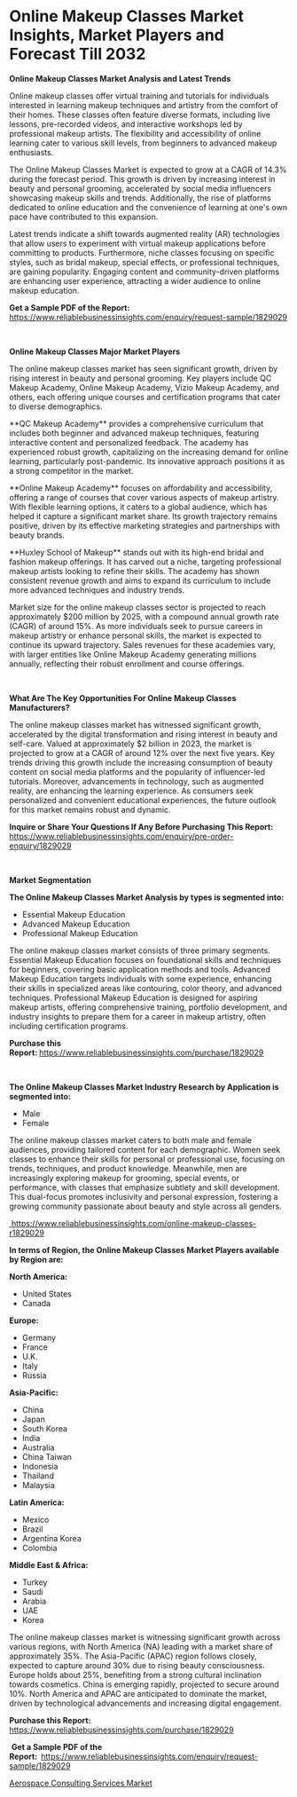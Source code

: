 <p><h1>Online Makeup Classes Market Insights, Market Players and Forecast Till 2032</h1></p><p><strong>Online Makeup Classes Market Analysis and Latest Trends</strong></p>
<p><p>Online makeup classes offer virtual training and tutorials for individuals interested in learning makeup techniques and artistry from the comfort of their homes. These classes often feature diverse formats, including live lessons, pre-recorded videos, and interactive workshops led by professional makeup artists. The flexibility and accessibility of online learning cater to various skill levels, from beginners to advanced makeup enthusiasts.</p><p>The Online Makeup Classes Market is expected to grow at a CAGR of 14.3% during the forecast period. This growth is driven by increasing interest in beauty and personal grooming, accelerated by social media influencers showcasing makeup skills and trends. Additionally, the rise of platforms dedicated to online education and the convenience of learning at one's own pace have contributed to this expansion.</p><p>Latest trends indicate a shift towards augmented reality (AR) technologies that allow users to experiment with virtual makeup applications before committing to products. Furthermore, niche classes focusing on specific styles, such as bridal makeup, special effects, or professional techniques, are gaining popularity. Engaging content and community-driven platforms are enhancing user experience, attracting a wider audience to online makeup education.</p></p>
<p><strong>Get a Sample PDF of the Report:&nbsp;</strong> <a href="https://www.reliablebusinessinsights.com/enquiry/request-sample/1829029?utm_campaign=3288&utm_medium=2&utm_source=Github&utm_content=ia&utm_term=09032025&utm_id=online-makeup-classes">https://www.reliablebusinessinsights.com/enquiry/request-sample/1829029</a></p>
<p>&nbsp;</p>
<p><strong>Online Makeup Classes Major Market Players</strong></p>
<p><p>The online makeup classes market has seen significant growth, driven by rising interest in beauty and personal grooming. Key players include QC Makeup Academy, Online Makeup Academy, Vizio Makeup Academy, and others, each offering unique courses and certification programs that cater to diverse demographics.</p><p>**QC Makeup Academy** provides a comprehensive curriculum that includes both beginner and advanced makeup techniques, featuring interactive content and personalized feedback. The academy has experienced robust growth, capitalizing on the increasing demand for online learning, particularly post-pandemic. Its innovative approach positions it as a strong competitor in the market.</p><p>**Online Makeup Academy** focuses on affordability and accessibility, offering a range of courses that cover various aspects of makeup artistry. With flexible learning options, it caters to a global audience, which has helped it capture a significant market share. Its growth trajectory remains positive, driven by its effective marketing strategies and partnerships with beauty brands.</p><p>**Huxley School of Makeup** stands out with its high-end bridal and fashion makeup offerings. It has carved out a niche, targeting professional makeup artists looking to refine their skills. The academy has shown consistent revenue growth and aims to expand its curriculum to include more advanced techniques and industry trends.</p><p>Market size for the online makeup classes sector is projected to reach approximately $200 million by 2025, with a compound annual growth rate (CAGR) of around 15%. As more individuals seek to pursue careers in makeup artistry or enhance personal skills, the market is expected to continue its upward trajectory. Sales revenues for these academies vary, with larger entities like Online Makeup Academy generating millions annually, reflecting their robust enrollment and course offerings.</p></p>
<p>&nbsp;</p>
<p><strong>What Are The Key Opportunities For Online Makeup Classes Manufacturers?</strong></p>
<p><p>The online makeup classes market has witnessed significant growth, accelerated by the digital transformation and rising interest in beauty and self-care. Valued at approximately $2 billion in 2023, the market is projected to grow at a CAGR of around 12% over the next five years. Key trends driving this growth include the increasing consumption of beauty content on social media platforms and the popularity of influencer-led tutorials. Moreover, advancements in technology, such as augmented reality, are enhancing the learning experience. As consumers seek personalized and convenient educational experiences, the future outlook for this market remains robust and dynamic.</p></p>
<p><strong>Inquire or Share Your Questions If Any Before Purchasing This Report:</strong> <a href="https://www.reliablebusinessinsights.com/enquiry/pre-order-enquiry/1829029?utm_campaign=3288&utm_medium=2&utm_source=Github&utm_content=ia&utm_term=09032025&utm_id=online-makeup-classes">https://www.reliablebusinessinsights.com/enquiry/pre-order-enquiry/1829029</a></p>
<p>&nbsp;</p>
<p><strong>Market Segmentation</strong></p>
<p><strong>The Online Makeup Classes Market Analysis by types is segmented into:</strong></p>
<p><ul><li>Essential Makeup Education</li><li>Advanced Makeup Education</li><li>Professional Makeup Education</li></ul></p>
<p><p>The online makeup classes market consists of three primary segments. Essential Makeup Education focuses on foundational skills and techniques for beginners, covering basic application methods and tools. Advanced Makeup Education targets individuals with some experience, enhancing their skills in specialized areas like contouring, color theory, and advanced techniques. Professional Makeup Education is designed for aspiring makeup artists, offering comprehensive training, portfolio development, and industry insights to prepare them for a career in makeup artistry, often including certification programs.</p></p>
<p><strong>Purchase this Report:&nbsp;</strong><a href="https://www.reliablebusinessinsights.com/purchase/1829029?utm_campaign=3288&utm_medium=2&utm_source=Github&utm_content=ia&utm_term=09032025&utm_id=online-makeup-classes">https://www.reliablebusinessinsights.com/purchase/1829029</a></p>
<p>&nbsp;</p>
<p><strong>The Online Makeup Classes Market Industry Research by Application is segmented into:</strong></p>
<p><ul><li>Male</li><li>Female</li></ul></p>
<p><p>The online makeup classes market caters to both male and female audiences, providing tailored content for each demographic. Women seek classes to enhance their skills for personal or professional use, focusing on trends, techniques, and product knowledge. Meanwhile, men are increasingly exploring makeup for grooming, special events, or performance, with classes that emphasize subtlety and skill development. This dual-focus promotes inclusivity and personal expression, fostering a growing community passionate about beauty and style across all genders.</p></p>
<p><a href="https://www.reliablebusinessinsights.com/online-makeup-classes-r1829029?utm_campaign=3288&utm_medium=2&utm_source=Github&utm_content=ia&utm_term=09032025&utm_id=online-makeup-classes">&nbsp;https://www.reliablebusinessinsights.com/online-makeup-classes-r1829029</a></p>
<p><strong>In terms of Region, the Online Makeup Classes Market Players available by Region are:</strong></p>
<p>
    <p> <strong> North America: </strong>
        <ul>
            <li>United States</li>
            <li>Canada</li>
        </ul>
        </p> 
    <p> <strong> Europe: </strong>
        <ul>
            <li>Germany</li>
            <li>France</li>
            <li>U.K.</li>
            <li>Italy</li>
            <li>Russia</li>
        </ul>
        </p> 
    <p> <strong> Asia-Pacific: </strong>
        <ul>
            <li>China</li>
            <li>Japan</li>
            <li>South Korea</li>
            <li>India</li>
            <li>Australia</li>
            <li>China Taiwan</li>
            <li>Indonesia</li>
            <li>Thailand</li>
            <li>Malaysia</li>
        </ul>
        </p> 
    <p> <strong> Latin America: </strong>
        <ul>
            <li>Mexico</li>
            <li>Brazil</li>
            <li>Argentina Korea</li>
            <li>Colombia</li>
        </ul>
        </p> 
    <p> <strong> Middle East & Africa: </strong>
        <ul>
            <li>Turkey</li>
            <li>Saudi</li>
            <li>Arabia</li>
            <li>UAE</li>
            <li>Korea</li>
        </ul>
    </p>
    </p>
<p><p>The online makeup classes market is witnessing significant growth across various regions, with North America (NA) leading with a market share of approximately 35%. The Asia-Pacific (APAC) region follows closely, expected to capture around 30% due to rising beauty consciousness. Europe holds about 25%, benefiting from a strong cultural inclination towards cosmetics. China is emerging rapidly, projected to secure around 10%. North America and APAC are anticipated to dominate the market, driven by technological advancements and increasing digital engagement.</p></p>
<p><strong>Purchase this Report: </strong><a href="https://www.reliablebusinessinsights.com/purchase/1829029?utm_campaign=3288&utm_medium=2&utm_source=Github&utm_content=ia&utm_term=09032025&utm_id=online-makeup-classes">https://www.reliablebusinessinsights.com/purchase/1829029</a></p>
<p>&nbsp;<strong>Get a Sample PDF of the Report:&nbsp;&nbsp;</strong><a href="https://www.reliablebusinessinsights.com/enquiry/request-sample/1829029?utm_campaign=3288&utm_medium=2&utm_source=Github&utm_content=ia&utm_term=09032025&utm_id=online-makeup-classes">https://www.reliablebusinessinsights.com/enquiry/request-sample/1829029</a></p>
<p><strong></strong></p>
<p><p><a href="https://github.com/shamyzinniwl/Market-Research-Report-List-1/blob/main/aerospace-consulting-services-market.md?utm_campaign=3288&utm_medium=2&utm_source=Github&utm_content=ia&utm_term=09032025&utm_id=online-makeup-classes">Aerospace Consulting Services Market</a></p></p>